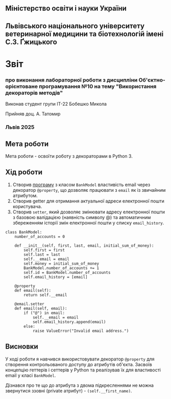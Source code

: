 ## Міністерство освіти і науки України

## Львівського національного університету ветеринарної медицини та біотехнологій імені С.З. Ґжицького
 
# Звіт
### про виконання лабораторної роботи з дисципліни Об'єктно-орієнтоване програмування №10 на тему "Використання декораторів методів"
Виконав студент групи ІТ-22 Бобешко Микола

Прийняв доц. А. Татомир
### Львів 2025

## Мета роботи
Мета роботи - освоїти роботу з декораторами в Python 3.

## Хід роботи
1. Створив [програму](decorators.py) з класом `BankModel` властивість email через декоратор `@property`, що дозволяє працювати з `email` як із звичайним атрибутом.
2. Створив getter для отримання актуальної адреси електронної пошти користувача.
3. Створив `setter`, який дозволяє змінювати адресу електронної пошти з базовою валідацією (наявність символу @) та автоматичним збереженням історії змін електронної пошти у списку `email_history`.

```
class BankModel:
    number_of_accounts = 0    
    
    def __init__(self, first, last, email, initial_sum_of_money):
        self.first = first
        self.last = last
        self.__email = email
        self.money = initial_sum_of_money
        BankModel.number_of_accounts += 1
        self.id = BankModel.number_of_accounts
        self.email_history = [email] 

    @property
    def email(self):
        return self.__email
    
    @email.setter
    def email(self, email):
        if ("@") in email:
            self.__email = email
            self.email_history.append(email)            
        else:
            raise ValueError("Invalid email address.")
```

## Висновки
У ході роботи я навчився використовувати декоратор `@property` для створення контрольованого доступу до атрибутів об'єкта. Засвоїв концепцію геттерів і сеттерів у Python та реалізував їх для властивості email у класі `BankModel`. 

Дізнався про те що до атрибута з двома підкресленнями не можна звернутися ззовні (private атрибут) - `(self.__first_name)`.